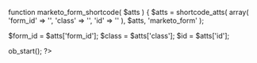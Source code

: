 function marketo_form_shortcode( $atts ) {
  $atts = shortcode_atts( array(
    'form_id' => '',
    'class' => '',
    'id' => ''
  ), $atts, 'marketo_form' );

  $form_id = $atts['form_id'];
  $class = $atts['class'];
  $id = $atts['id'];

  ob_start();
?>
  <form id="<?php echo $id; ?>" class="<?php echo $class; ?>" method="post">
    <script src="//app-AB12.marketo.com/js/forms2/js/forms2.min.js"></script>
    <form id="mktoForm_<?php echo $form_id; ?>"></form>
    <script type="text/javascript">
      MktoForms2.loadForm("//app-AB12.marketo.com", "123-XYZ-456", <?php echo $form_id; ?>);
    </script>
  </form>
<?php
  return ob_get_clean();
}
add_shortcode( 'marketo_form', 'marketo_form_shortcode' );
